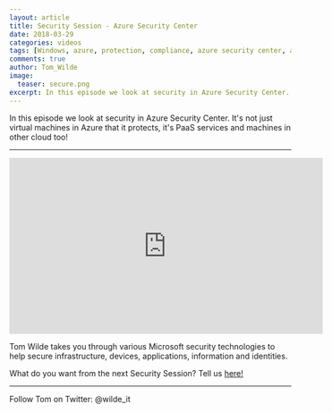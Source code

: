 ```yaml
---
layout: article
title: Security Session - Azure Security Center
date: 2018-03-29
categories: videos
tags: [Windows, azure, protection, compliance, azure security center, asc, post breach, security, security session]
comments: true
author: Tom_Wilde
image:
  teaser: secure.png
excerpt: In this episode we look at security in Azure Security Center. It's not just virtual machines in Azure that it protects, it's PaaS services and machines in other cloud too!
---
```


In this episode we look at security in Azure Security Center. It's not just virtual machines in Azure that it protects, it's PaaS services and machines in other cloud too!

----------

<iframe width="560" height="315" src="https://www.youtube.com/embed/gBSyVELXv3A" frameborder="0" allow="autoplay; encrypted-media" allowfullscreen></iframe>

Tom Wilde takes you through various Microsoft security technologies to help secure infrastructure, devices, applications, information and identities. 

What do you want from the next Security Session? Tell us [here!](http://aka.ms/SecuritySessionVote)

----------

Follow Tom on Twitter: @wilde_it